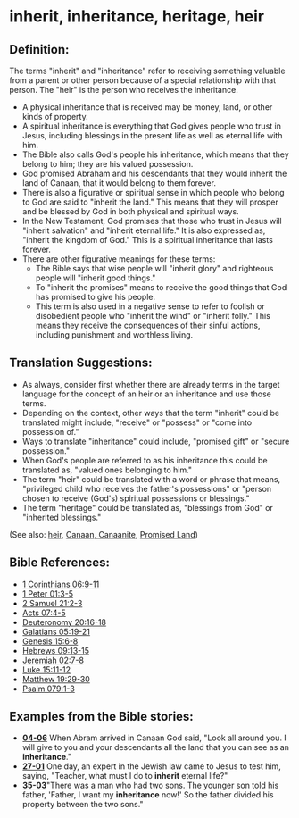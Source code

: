 # inherit, inheritance, heritage, heir #

## Definition: ##

The terms "inherit" and "inheritance" refer to receiving something valuable from a parent or other person because of a special relationship with that person. The "heir" is the person who receives the inheritance.

* A physical inheritance that is received may be money, land, or other kinds of property.
* A spiritual inheritance is everything that God gives people who trust in Jesus, including blessings in the present life as well as eternal life with him.
* The Bible also calls God's people his inheritance, which means that they belong to him; they are his valued possession.
* God promised Abraham and his descendants that they would inherit the land of Canaan, that it would belong to them forever.
* There is also a figurative or spiritual sense in which people who belong to God are said to "inherit the land." This means that they will prosper and be blessed by God in both physical and spiritual ways.
* In the New Testament, God promises that those who trust in Jesus will "inherit salvation" and "inherit eternal life." It is also expressed as, "inherit the kingdom of God." This is a spiritual inheritance that lasts forever.
* There are other figurative meanings for these terms:
   * The Bible says that wise people will "inherit glory" and righteous people will "inherit good things."
   * To "inherit the promises" means to receive the good things that God has promised to give his people.
   * This term is also used in a negative sense to refer to foolish or disobedient people who "inherit the wind" or "inherit folly." This means they receive the consequences of their sinful actions, including punishment and worthless living.

## Translation Suggestions: ##

* As always, consider first whether there are already terms in the target language for the concept of an heir or an inheritance and use those terms.
* Depending on the context, other ways that the term "inherit" could be translated might include, "receive" or "possess" or "come into possession of."
* Ways to translate "inheritance" could include, "promised gift" or "secure possession."
* When God's people are referred to as his inheritance this could be translated as, "valued ones belonging to him."
* The term "heir" could be translated with a word or phrase that means, "privileged child who receives the father's possessions" or "person chosen to receive (God's) spiritual possessions or blessings."
* The term "heritage" could be translated as, "blessings from God" or "inherited blessings."

(See also: [heir](../other/heir.md), [Canaan, Canaanite](../other/canaan.md), [Promised Land](../kt/promisedland.md))

## Bible References: ##

* [1 Corinthians 06:9-11](https://door43.org/en/bible/notes/1co/06/09)
* [1 Peter 01:3-5](https://door43.org/en/bible/notes/1pe/01/03)
* [2 Samuel 21:2-3](https://door43.org/en/bible/notes/2sa/21/02)
* [Acts 07:4-5](https://door43.org/en/bible/notes/act/07/04)
* [Deuteronomy 20:16-18](https://door43.org/en/bible/notes/deu/20/16)
* [Galatians 05:19-21](https://door43.org/en/bible/notes/gal/05/19)
* [Genesis 15:6-8](https://door43.org/en/bible/notes/gen/15/06)
* [Hebrews 09:13-15](https://door43.org/en/bible/notes/heb/09/13)
* [Jeremiah 02:7-8](https://door43.org/en/bible/notes/jer/02/07)
* [Luke 15:11-12](https://door43.org/en/bible/notes/luk/15/11)
* [Matthew 19:29-30](https://door43.org/en/bible/notes/mat/19/29)
* [Psalm 079:1-3](https://door43.org/en/bible/notes/psa/079/001)

## Examples from the Bible stories: ##

* __[04-06](https://door43.org/en/obs/notes/frames/04-06)__ When Abram arrived in Canaan God said, "Look all around you. I will give to you and your descendants all the land that you can see as an __inheritance__."
* __[27-01](https://door43.org/en/obs/notes/frames/27-01)__ One day, an expert in the Jewish law came to Jesus to test him, saying, "Teacher, what must I do to __inherit__  eternal life?"
* __[35-03](https://door43.org/en/obs/notes/frames/35-03)__"There was a man who had two sons. The younger son told his father, 'Father, I want my __inheritance__  now!' So the father divided his property between the two sons."



